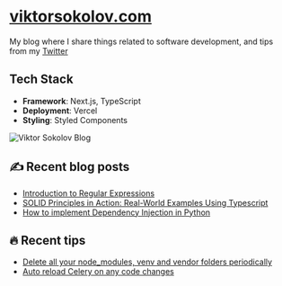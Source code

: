 # [viktorsokolov.com](https://www.viktorsokolov.com)

My blog where I share things related to software development, and tips from my <a href="https://twitter.com/victorysokolov">Twitter</a>


## Tech Stack

* **Framework**: Next.js, TypeScript
* **Deployment**: Vercel
* **Styling**: Styled Components

![Viktor Sokolov Blog](https://i.imgur.com/46BTIiF.png)


## ✍️ Recent blog posts

<!-- POST-START -->
- [Introduction to Regular Expressions](https://viktorsokolov.com/blog/introduction-to-regular-expressions)
- [SOLID Principles in Action: Real-World Examples Using Typescript](https://viktorsokolov.com/blog/solid-principles-in-action)
- [How to implement  Dependency Injection in Python](https://viktorsokolov.com/blog/how-to-implement-dependency-injection-in-python)
<!-- POST-END -->

## 🔥 Recent tips

<!-- TIP-START -->
- [Delete all your node_modules, venv and vendor folders periodically](https://viktorsokolov.com/tip/delete-all-your-node_modules-venv-and-vendor-folders-periodically)
- [Auto reload Celery on any code changes](https://viktorsokolov.com/tip/auto-reload-celery-on-any-code-changes)
<!-- TIP-END -->
